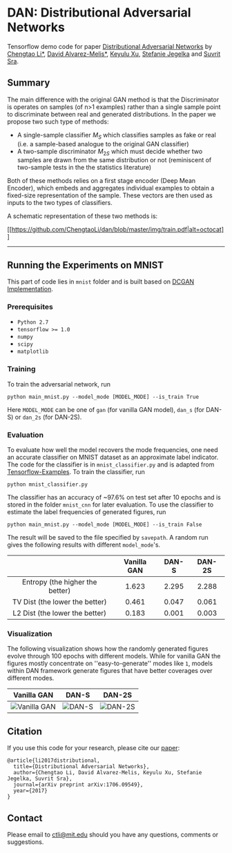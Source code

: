 # DAN: Distributional Adversarial Networks

Tensorflow demo code for paper [Distributional Adversarial Networks](https://arxiv.org/abs/1706.09549) by [Chengtao Li\*](http://chengtaoli.com), [David Alvarez-Melis\*](http://people.csail.mit.edu/davidam/), [Keyulu Xu](http://keyulux.com), [Stefanie Jegelka](http://people.csail.mit.edu/stefje/) and [Suvrit Sra](http://suvrit.de).

## Summary

The main difference with the original GAN method is that the Discriminator is operates on samples (of n>1 examples) rather than a single sample point to discriminate between real and generated distributions. In the paper we propose two such type of methods:
* A single-sample classifier $M_S$ which classifies samples as fake or real (i.e. a sample-based analogue to the original GAN classifier)
* A two-sample discriminator $M_{2S}$ which must decide whether two samples are drawn from the same distribution or not (reminiscent of two-sample tests in the the statistics literature)

Both of these methods relies on a first stage encoder (Deep Mean Encoder), which embeds and aggregates individual examples to obtain a fixed-size representation of the sample. These vectors are then used as inputs to the two types of classifiers. 

A schematic representation of these two methods is:

[[https://github.com/ChengtaoLi/dan/blob/master/img/train.pdf|alt=octocat]]

---

## Running the Experiments on MNIST
This part of code lies in `mnist` folder and is built based on [DCGAN Implementation](https://github.com/carpedm20/DCGAN-tensorflow).

### Prerequisites
* `Python 2.7`
* `tensorflow >= 1.0`
* `numpy`
* `scipy`
* `matplotlib`

### Training
To train the adversarial network, run
```
python main_mnist.py --model_mode [MODEL_MODE] --is_train True
```
Here `MODEL_MODE` can be one of `gan` (for vanilla GAN model), `dan_s` (for DAN-S) or `dan_2s` (for DAN-2S). 

### Evaluation
To evaluate how well the model recovers the mode frequencies, one need an accurate classifier on MNIST dataset as an approximate label indicator. The code for the classifier is in `mnist_classifier.py` and is adapted from [Tensorflow-Examples](https://github.com/aymericdamien/TensorFlow-Examples/). To train the classifier, run
```
python mnist_classifier.py
```
The classifier has an accuracy of \~97.6\% on test set after 10 epochs and is stored in the folder `mnist_cnn` for later evaluation. To use the classifier to estimate the label frequencies of generated figures, run
```
python main_mnist.py --model_mode [MODEL_MODE] --is_train False
```
The result will be saved to the file specified by `savepath`. A random run gives the following results with different `model_mode`'s.

|              | Vanilla GAN  | DAN-S        | DAN-2S       |
|:------------:|:------------:|:------------:|:------------:|
| Entropy (the higher the better)      | 1.623        | 2.295        | 2.288        | 
| TV Dist (the lower the better)      | 0.461        | 0.047        | 0.061        | 
| L2 Dist (the lower the better)      | 0.183        | 0.001        | 0.003        | 

### Visualization
The following visualization shows how the randomly generated figures evolve through 100 epochs with different models. While for vanilla GAN the figures mostly concentrate on ''easy-to-generate'' modes like `1`, models within DAN framework generate figures that have better coverages over different modes.

|Vanilla GAN                    |  DAN-S                        |  DAN-2S                       |
|:-----------------------------:|:-----------------------------:|:-----------------------------:|
|![](mnist/fig/gan.gif "Vanilla GAN") | ![](mnist/fig/dan_s.gif "DAN-S")    | ![](mnist/fig/dan_2s.gif "DAN-2S")  |


## Citation
If you use this code for your research, please cite our [paper](https://arxiv.org/abs/1706.09549):

```
@article{li2017distributional,
  title={Distributional Adversarial Networks},
  author={Chengtao Li, David Alvarez-Melis, Keyulu Xu, Stefanie Jegelka, Suvrit Sra},
  journal={arXiv preprint arXiv:1706.09549},
  year={2017}
}
```

## Contact
Please email to [ctli@mit.edu](mailto:ctli@mit.edu) should you have any questions, comments or suggestions.

